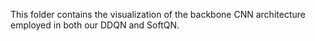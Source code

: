 This folder contains the visualization of the backbone CNN architecture employed in both our DDQN and SoftQN. 
